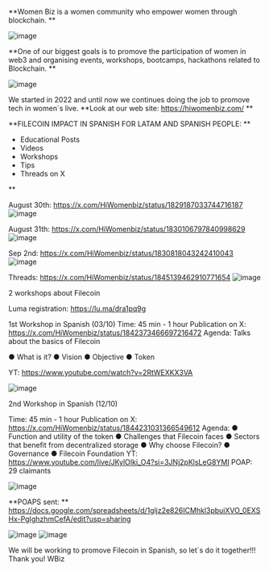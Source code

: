 
**Women Biz is a women community who empower women through blockchain. 
**

![image](https://github.com/user-attachments/assets/8c1f4ff8-3a93-4f37-8184-b4f68a3ffcd8)

**One of our biggest goals is to promove the participation of women in web3 and organising events, workshops, bootcamps, hackathons related to Blockchain. 
**

![image](https://github.com/user-attachments/assets/d13148f0-1f3d-4549-9e9d-bcac32d409bf)

We started in 2022 and until now we continues doing the job to promove tech in women´s live. 
**Look at our web site: https://hiwomenbiz.com/ 
**

**FILECOIN IMPACT IN SPANISH FOR LATAM AND SPANISH PEOPLE: 
**

* Educational Posts
* Videos
* Workshops
* Tips
* Threads on X

**

August 30th: https://x.com/HiWomenbiz/status/1829187033744716187
![image](https://github.com/user-attachments/assets/20187a1d-2db3-4dd8-b5ce-93a5facd12cb)

August 31th: https://x.com/HiWomenbiz/status/1830106797840998629 
![image](https://github.com/user-attachments/assets/35cfc7e8-d02b-4142-ac50-86e537895e90)


Sep 2nd: https://x.com/HiWomenbiz/status/1830818043242410043 
![image](https://github.com/user-attachments/assets/bcff9150-4240-4f83-829a-01a8a9f1fa07)

Threads: https://x.com/HiWomenbiz/status/1845139462910771654 
 ![image](https://github.com/user-attachments/assets/412b7130-959a-4a28-9e40-17d9298e5279)


2 workshops about Filecoin

Luma registration: https://lu.ma/dra1pq9g

1st Workshop in Spanish (03/10)
Time: 45 min - 1 hour
Publication on X:
https://x.com/HiWomenbiz/status/1842373466697216472
Agenda: Talks about the basics of Filecoin

● What is it?
● Vision
● Objective
● Token

YT: https://www.youtube.com/watch?v=2RtWEXKX3VA


![image](https://github.com/user-attachments/assets/e2a75db7-8b40-4648-aee8-f964332426a8)




2nd Workshop in Spanish (12/10)

Time: 45 min - 1 hour
Publication on X:
https://x.com/HiWomenbiz/status/1844231031366549612
Agenda:
● Function and utility of the token
● Challenges that Filecoin faces
● Sectors that benefit from decentralized storage
● Why choose Filecoin?
● Governance
● Filecoin Foundation
YT: https://www.youtube.com/live/JKylOIki_O4?si=3JNj2pKlsLeG8YMI
POAP: 29 claimants

![image](https://github.com/user-attachments/assets/9f2ec5e4-561c-47a0-bd1b-1cf685360d8b)

**POAPS sent: 
** 
https://docs.google.com/spreadsheets/d/1gljz2e826ICMhkl3pbuiXVO_0EXSHx-PgIghzhmCefA/edit?usp=sharing

![image](https://github.com/user-attachments/assets/47a448ab-8ffc-4cf7-b800-d27ff5ae186f)
![image](https://github.com/user-attachments/assets/184dcd29-a656-49a6-88e0-b4d11357fc71)


We will be working to promove Filecoin in Spanish, so let´s do it together!!!
Thank you! 
WBiz



